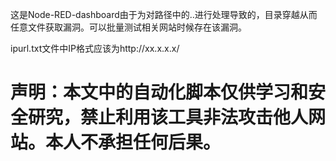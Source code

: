 这是Node-RED-dashboard由于为对路径中的..进行处理导致的，目录穿越从而任意文件获取漏洞。可以批量测试相关网站时候存在该漏洞。

ipurl.txt文件中IP格式应该为http://xx.x.x.x/

# 声明：本文中的自动化脚本仅供学习和安全研究，禁止利用该工具非法攻击他人网站。本人不承担任何后果。

